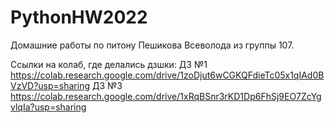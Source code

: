 # PythonHW2022
Домашние работы по питону Пешикова Всеволода из группы 107. 

Ссылки на колаб, где делались дзшки:
ДЗ №1 https://colab.research.google.com/drive/1zoDjut6wCGKQFdieTc05x1qIAd0BVzVD?usp=sharing
ДЗ №3 https://colab.research.google.com/drive/1xRqBSnr3rKD1Dp6FhSj9EO7ZcYgvlqIa?usp=sharing
